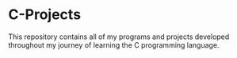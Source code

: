 # C-Projects
This repository contains all of my programs and projects developed throughout my journey of learning the C programming language.
